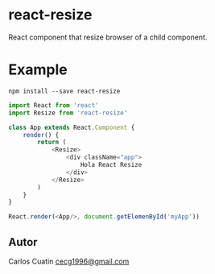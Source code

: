 # react-resize
React component that resize browser of a child component.
# Example
```
npm install --save react-resize
```
```javascript
import React from 'react'
import Resize from 'react-resize'

class App extends React.Component {
    render() {
        return (
            <Resize>
                <div className="app">
                    Hola React Resize
                </div>
            </Resize>
        )
    }
}

React.render(<App/>, document.getElemenById('myApp'))
```

## Autor
Carlos Cuatin <cecg1996@gmail.com>